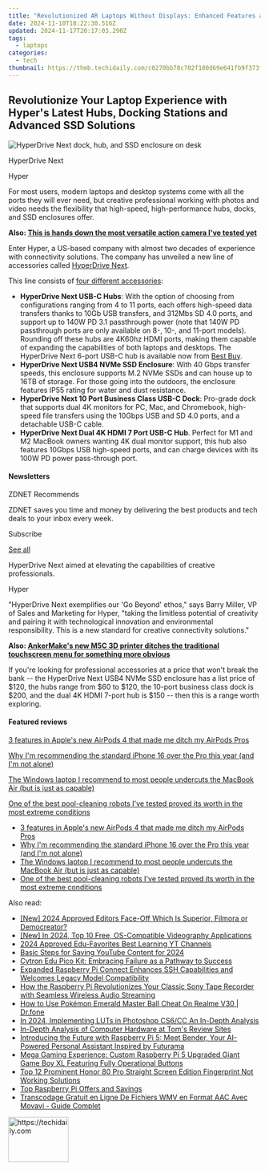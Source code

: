 ```yaml
---
title: "Revolutionized AR Laptops Without Displays: Enhanced Features and Reduced Costs Revealed"
date: 2024-11-10T18:22:30.516Z
updated: 2024-11-17T20:17:03.290Z
tags:
  - laptops
categories:
  - tech
thumbnail: https://thmb.techidaily.com/c0270bb78c702f180d69e641fb9f373f4cd07e8ef8986413adc95e66c5009be9.jpg
---
```


## Revolutionize Your Laptop Experience with Hyper's Latest Hubs, Docking Stations and Advanced SSD Solutions

![HyperDrive Next dock, hub, and SSD enclosure on desk](https://www.zdnet.com/a/img/resize/7b1d0c69ba668d248f63561b263b5b6130923335/2023/08/09/72eadf6b-e898-4024-9081-9488d6c9e102/hyperdrive-next-family-shoot.jpg?auto=webp&width=1280)

HyperDrive Next

Hyper

For most users, modern laptops and desktop systems come with all the ports they will ever need, but creative professional working with photos and video needs the flexibility that high-speed, high-performance hubs, docks, and SSD enclosures offer. 

**Also: [This is hands down the most versatile action camera I've tested yet](https://www.zdnet.com/home-and-office/this-is-hands-down-the-most-versatile-action-camera-ive-tested-yet/)**

Enter Hyper, a US-based company with almost two decades of experience with connectivity solutions. The company has unveiled a new line of accessories called [HyperDrive Next](https://www.hypershop.com/pages/hyperdrive-next). 

This line consists of [four different accessories](https://click.linksynergy.com/deeplink?id=IokOf8qagZo&mid=43456&u1=zd-%5F%5FCOM%5FCLICK%5FID%5F%5F-dtp&murl=https%3A%2F%2Fwww.hypershop.com%2Fcollections%2Fnew):

* **HyperDrive Next USB-C Hubs**: With the option of choosing from configurations ranging from 4 to 11 ports, each offers high-speed data transfers thanks to 10Gb USB transfers, and 312Mbs SD 4.0 ports, and support up to 140W PD 3.1 passthrough power (note that 140W PD passthrough ports are only available on 8-, 10-, and 11-port models). Rounding off these hubs are 4K60hz HDMI ports, making them capable of expanding the capabilities of both laptops and desktops. The HyperDrive Next 6-port USB-C hub is available now from [Best Buy](https://shop-links.co/link/?url=https%3A%2F%2Fwww.bestbuy.com%2Fsite%2Fhyper-hyperdrive-next-6-port-usb-c-hub-gray%2F6547715.p%3FskuId%3D6547715&publisher_slug=itechdaily19598&exclusive=1).
* **HyperDrive Next USB4 NVMe SSD Enclosure**: With 40 Gbps transfer speeds, this enclosure supports M.2 NVMe SSDs and can house up to 16TB of storage. For those going into the outdoors, the enclosure features IP55 rating for water and dust resistance.
* **HyperDrive Next 10 Port Business Class USB-C Dock**: Pro-grade dock that supports dual 4K monitors for PC, Mac, and Chromebook, high-speed file transfers using the 10Gbps USB and SD 4.0 ports, and a detachable USB-C cable.
* **HyperDrive Next Dual 4K HDMI 7 Port USB-C Hub**. Perfect for M1 and M2 MacBook owners wanting 4K dual monitor support, this hub also features 10Gbps USB high-speed ports, and can charge devices with its 100W PD power pass-through port.

#### Newsletters

ZDNET Recommends

ZDNET saves you time and money by delivering the best products and tech deals to your inbox every week.

 Subscribe

[See all](https://www.zdnet.com/newsletters/)

HyperDrive Next aimed at elevating the capabilities of creative professionals. 

Hyper

"HyperDrive Next exemplifies our 'Go Beyond' ethos," says Barry Miller, VP of Sales and Marketing for Hyper, "taking the limitless potential of creativity and pairing it with technological innovation and environmental responsibility. This is a new standard for creative connectivity solutions." 

**Also: [AnkerMake's new M5C 3D printer ditches the traditional touchscreen menu for something more obvious](https://www.zdnet.com/article/ankermakes-new-m5c-3d-printer-ditches-the-traditional-touchscreen-menu-for-something-more-obvious/)**

If you're looking for professional accessories at a price that won't break the bank -- the HyperDrive Next USB4 NVMe SSD enclosure has a list price of $120, the hubs range from $60 to $120, the 10-port business class dock is $200, and the dual 4K HDMI 7-port hub is $150 -- then this is a range worth exploring. 

#### Featured reviews

[3 features in Apple's new AirPods 4 that made me ditch my AirPods Pros](https://www.zdnet.com/article/3-features-in-apples-new-airpods-4-that-made-me-ditch-my-airpods-pros/ "3 features in Apple's new AirPods 4 that made me ditch my AirPods Pros")

[Why I'm recommending the standard iPhone 16 over the Pro this year (and I'm not alone)](https://www.zdnet.com/article/why-im-recommending-the-standard-iphone-16-over-the-pro-this-year-and-im-not-alone/ "Why I'm recommending the standard iPhone 16 over the Pro this year (and I'm not alone)")

[The Windows laptop I recommend to most people undercuts the MacBook Air (but is just as capable)](https://www.zdnet.com/article/the-windows-laptop-i-recommend-to-most-people-undercuts-the-macbook-air-but-is-just-as-capable/ "The Windows laptop I recommend to most people undercuts the MacBook Air (but is just as capable)")

[One of the best pool-cleaning robots I've tested proved its worth in the most extreme conditions](https://www.zdnet.com/article/one-of-the-best-pool-cleaning-robots-ive-tested-is-450-off-for-prime-day/ "One of the best pool-cleaning robots I've tested proved its worth in the most extreme conditions")

* [3 features in Apple's new AirPods 4 that made me ditch my AirPods Pros](https://www.zdnet.com/article/3-features-in-apples-new-airpods-4-that-made-me-ditch-my-airpods-pros/ "3 features in Apple's new AirPods 4 that made me ditch my AirPods Pros")
* [Why I'm recommending the standard iPhone 16 over the Pro this year (and I'm not alone)](https://www.zdnet.com/article/why-im-recommending-the-standard-iphone-16-over-the-pro-this-year-and-im-not-alone/ "Why I'm recommending the standard iPhone 16 over the Pro this year (and I'm not alone)")
* [The Windows laptop I recommend to most people undercuts the MacBook Air (but is just as capable)](https://www.zdnet.com/article/the-windows-laptop-i-recommend-to-most-people-undercuts-the-macbook-air-but-is-just-as-capable/ "The Windows laptop I recommend to most people undercuts the MacBook Air (but is just as capable)")
* [One of the best pool-cleaning robots I've tested proved its worth in the most extreme conditions](https://www.zdnet.com/article/one-of-the-best-pool-cleaning-robots-ive-tested-is-450-off-for-prime-day/ "One of the best pool-cleaning robots I've tested proved its worth in the most extreme conditions")

<ins class="adsbygoogle"
     style="display:block"
     data-ad-format="autorelaxed"
     data-ad-client="ca-pub-7571918770474297"
     data-ad-slot="1223367746"></ins>

<ins class="adsbygoogle"
     style="display:block"
     data-ad-client="ca-pub-7571918770474297"
     data-ad-slot="8358498916"
     data-ad-format="auto"
     data-full-width-responsive="true"></ins>

<span class="atpl-alsoreadstyle">Also read:</span>
<div><ul>
<li><a href="https://screen-activity-recording.techidaily.com/new-2024-approved-editors-face-off-which-is-superior-filmora-or-democreator/"><u>[New] 2024 Approved Editors Face-Off Which Is Superior, Filmora or Democreator?</u></a></li>
<li><a href="https://article-tips.techidaily.com/new-in-2024-top-10-free-os-compatible-videography-applications/"><u>[New] In 2024, Top 10 Free, OS-Compatible Videography Applications</u></a></li>
<li><a href="https://youtube-tips.techidaily.com/approved-edu-favorites-best-learning-yt-channels/"><u>2024 Approved Edu-Favorites Best Learning YT Channels</u></a></li>
<li><a href="https://on-screen-recording.techidaily.com/basic-steps-for-saving-youtube-content-for-2024/"><u>Basic Steps for Saving YouTube Content for 2024</u></a></li>
<li><a href="https://hardware-reviews.techidaily.com/cytron-edu-pico-kit-embracing-failure-as-a-pathway-to-success/"><u>Cytron Edu Pico Kit: Embracing Failure as a Pathway to Success</u></a></li>
<li><a href="https://hardware-reviews.techidaily.com/expanded-raspberry-pi-connect-enhances-ssh-capabilities-and-welcomes-legacy-model-compatibility/"><u>Expanded Raspberry Pi Connect Enhances SSH Capabilities and Welcomes Legacy Model Compatibility</u></a></li>
<li><a href="https://hardware-reviews.techidaily.com/how-the-raspberry-pi-revolutionizes-your-classic-sony-tape-recorder-with-seamless-wireless-audio-streaming/"><u>How the Raspberry Pi Revolutionizes Your Classic Sony Tape Recorder with Seamless Wireless Audio Streaming</u></a></li>
<li><a href="https://pokemon-go-android.techidaily.com/how-to-use-pokemon-emerald-master-ball-cheat-on-realme-v30-drfone-by-drfone-virtual-android/"><u>How to Use Pokémon Emerald Master Ball Cheat On Realme V30 | Dr.fone</u></a></li>
<li><a href="https://fox-glue.techidaily.com/in-2024-implementing-luts-in-photoshop-cs6cc-an-in-depth-analysis/"><u>In 2024, Implementing LUTs in Photoshop CS6/CC An In-Depth Analysis</u></a></li>
<li><a href="https://hardware-reviews.techidaily.com/in-depth-analysis-of-computer-hardware-at-toms-review-sites/"><u>In-Depth Analysis of Computer Hardware at Tom's Review Sites</u></a></li>
<li><a href="https://hardware-reviews.techidaily.com/introducing-the-future-with-raspberry-pi-5-meet-bender-your-ai-powered-personal-assistant-inspired-by-futurama/"><u>Introducing the Future with Raspberry Pi 5: Meet Bender, Your AI-Powered Personal Assistant Inspired by Futurama</u></a></li>
<li><a href="https://hardware-reviews.techidaily.com/mega-gaming-experience-custom-raspberry-pi-5-upgraded-giant-game-boy-xl-featuring-fully-operational-buttons/"><u>Mega Gaming Experience: Custom Raspberry Pi 5 Upgraded Giant Game Boy XL Featuring Fully Operational Buttons</u></a></li>
<li><a href="https://unlock-android.techidaily.com/top-12-prominent-honor-80-pro-straight-screen-edition-fingerprint-not-working-solutions-by-drfone-android/"><u>Top 12 Prominent Honor 80 Pro Straight Screen Edition Fingerprint Not Working Solutions</u></a></li>
<li><a href="https://hardware-reviews.techidaily.com/top-raspberry-pi-offers-and-savings/"><u>Top Raspberry Pi Offers and Savings</u></a></li>
<li><a href="https://some-tips.techidaily.com/transcodage-gratuit-en-ligne-de-fichiers-wmv-en-format-aac-avec-movavi-guide-complet/"><u>Transcodage Gratuit en Ligne De Fichiers WMV en Format AAC Avec Movavi - Guide Complet</u></a></li>
</ul></div>

<!-- affiliate ads begin -->
<a href="https://25home.pxf.io/c/5597632/2148636/16836" target="_top" id="2148636">
  <img src="//a.impactradius-go.com/display-ad/16836-2148636" border="0" alt="https://techidaily.com" width="120" height="90"/>
</a>
<img height="0" width="0" src="https://25home.pxf.io/i/5597632/2148636/16836" style="position:absolute;visibility:hidden;" border="0" />
<!-- affiliate ads end -->

